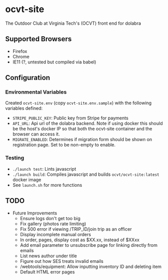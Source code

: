 # ocvt-site

The Outdoor Club at Virginia Tech's (OCVT) front end for dolabra

## Supported Browsers

- Firefox
- Chrome
- IE11 (?, untested but compiled via babel)


## Configuration

### Environmental Variables

Created `ocvt-site.env` (copy `ocvt-site.env.sample`) with the following variables defined:
- `STRIPE_PUBLIC_KEY`: Public key from Stripe for payments
- `API_URL`: Api url of the dolabra backend. Note if using docker this should be the host's docker IP so that both the ocvt-site container and the browser can access it.
- `MIGRATE_ENABLED`: Determines if migration form should be shown on registration page. Set to be non-empty to enable.

### Testing

- `./launch test`: Lints javascript
- `./launch build`: Compiles javascript and builds `ocvt/ocvt-site:latest` docker image
- See `launch.sh` for more functions

## TODO

- Future Improvements
  - Ensure logs don't get too big
  - Fix gallery (photos rate limiting)
  - Fix 500 error if viewing /TRIP_ID/join trip as an officer
  - Display incomplete manual orders
  - In order, pages, display cost as $XX.xx, instead of $XXxx
  - Add email parameter to unsubscribe page for linking directly from emails
  - List news author under title
  - Figure out how SES treats invalid emails
  - /webtools/equipment: Allow inputting inventory ID and deleting item
  - Default HTML error pages
